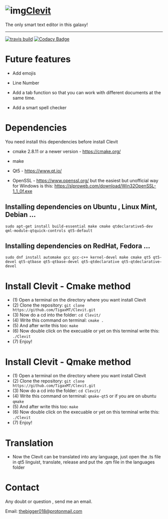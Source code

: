 # ![img](http://basic1.moy.su/Fotos/ClevitIcon.png)[Clevit](https://goo.gl/fcM7JC "Clevit Offical Site")
The only smart text editor in this galaxy!
- - -
[![travis build](https://travis-ci.org/TigaxMT/Clevit.svg?branch=master)](https://travis-ci.org/TigaxMT/Clevit)  [![Codacy Badge](https://api.codacy.com/project/badge/Grade/8990879e312a47a7993c2a4c18a26f0b)](https://www.codacy.com/app/TigaxMT/Clevit?utm_source=github.com&amp;utm_medium=referral&amp;utm_content=TigaxMT/Clevit&amp;utm_campaign=Badge_Grade)


# Future features

* Add emojis

* Line Number

* Add a tab function so that you can work with different documents at the same time.

* Add a smart spell checker

# Dependencies

You need install this dependencies before install Clevit

* cmake 2.8.11 or a newer version - https://cmake.org/

* make

* Qt5 - https://www.qt.io/

* OpenSSL - https://www.openssl.org/ but the easiest but unofficial way for Windows is this:  https://slproweb.com/download/Win32OpenSSL-1_1_0f.exe

## Installing dependencies on Ubuntu , Linux Mint, Debian ...

`sudo apt-get install build-essential make cmake qtdeclarative5-dev qml-module-qtquick-controls qt5-default`

## Installing dependencies on RedHat, Fedora ...

`sudo dnf install automake gcc gcc-c++ kernel-devel make cmake qt5 qt5-devel qt5-qtbase qt5-qtbase-devel qt5-qtdeclarative qt5-qtdeclarative-devel`

# Install Clevit - Cmake method

* (1) Open a terminal on the directory where you want install Clevit
* (2) Clone the repository: `git clone https://github.com/TigaxMT/Clevit.git`
* (3) Now do a cd into the folder: `cd Clevit/`
* (4) Write this command on terminal: `cmake .`
* (5) And after write this too: `make`
* (6) Now double click on the execuable or yet on this terminal write this: `./Clevit`
* (7) Enjoy!  

# Install Clevit - Qmake method

* (1) Open a terminal on the directory where you want install Clevit
* (2) Clone the repository: `git clone https://github.com/TigaxMT/Clevit.git`
* (3) Now do a cd into the folder: `cd Clevit/`
* (4) Write this command on terminal: `qmake-qt5` or if you are on ubuntu `qmake`
* (5) And after write this too: `make`
* (6) Now double click on the execuable or yet on this terminal write this: `./Clevit`
* (7) Enjoy!  

# Translation

* Now the Clevit can be translated into any language, just open the .ts file in qt5 linguist, translate, release and put the .qm file in the languages ​​folder

# Contact

Any doubt or question , send me an email.

Email: thebigger018@protonmail.com
